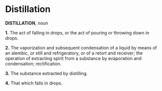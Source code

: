 # Distillation

**DISTILLATION**, _noun_

**1.** The act of falling in drops, or the act of pouring or throwing down in drops.

**2.** The vaporization and subsequent condensation of a liquid by means of an alembic, or still and refrigeratory, or of a retort and receiver; the operation of extracting spirit from a substance by evaporation and condensation; rectification.

**3.** The substance extracted by distilling.

**4.** That which falls in drops.